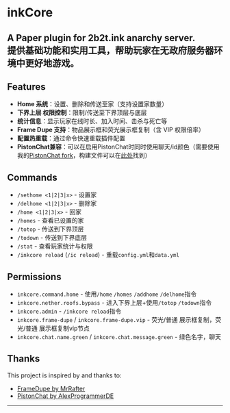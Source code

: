 # inkCore

A Paper plugin for 2b2t.ink anarchy server.  
提供基础功能和实用工具，帮助玩家在无政府服务器环境中更好地游戏。
---

## Features
- **Home 系统**：设置、删除和传送至家（支持设置家数量）
- **下界上层 权限控制**：限制/传送至下界顶层与底层
- **统计信息**：显示玩家在线时长、加入时间、击杀与死亡等
- **Frame Dupe 支持**：物品展示框和荧光展示框复制（含 VIP 权限倍率）
- **配置热重载**：通过命令快速重载插件配置
- **PistonChat兼容**：可以在启用PistonChat时同时使用聊天/id颜色（需要使用我的[PistonChat fork](https://github.com/haha44444/PistonChat)，构建文件可以在[此处](https://github.com/haha44444/inkCore/tree/main/lib)找到）

## Commands
- `/sethome <1|2|3|x>` - 设置家
- `/delhome <1|2|3|x>` - 删除家
- `/home <1|2|3|x>` - 回家
- `/homes` - 查看已设置的家
- `/totop` - 传送到下界顶层
- `/todown` - 传送到下界底层
- `/stat` - 查看玩家统计与权限
- `/inkcore reload` (`/ic reload`) - 重载`config.yml`和`data.yml`

## Permissions
- `inkcore.command.home` - 使用`/home` `/homes` `/addhome` `/delhome`指令
- `inkcore.nether.roofs.bypass` - 进入下界上层+使用`/totop` `/todown`指令
- `inkcore.admin` - `/inkcore reload`指令
- `inkcore.frame-dupe` / `inkcore.frame-dupe.vip` - 荧光/普通 展示框复制，荧光/普通 展示框复制vip节点
- `inkcore.chat.name.green` / `inkcore.chat.message.green` - 绿色名字，聊天

## Thanks
This project is inspired by and thanks to:  
- [FrameDupe by MrRafter](https://github.com/MrRafter/FrameDupe)
- [PistonChat by AlexProgrammerDE](https://github.com/AlexProgrammerDE/PistonChat)


---


